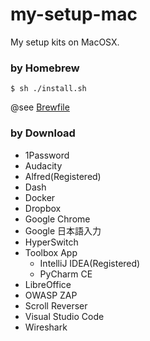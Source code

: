 # my-setup-mac
My setup kits on MacOSX.


### by Homebrew

```shell
$ sh ./install.sh
```

@see [Brewfile](./Brewfile)

### by Download

- 1Password
- Audacity
- Alfred(Registered)
- Dash
- Docker
- Dropbox
- Google Chrome
- Google 日本語入力
- HyperSwitch
- Toolbox App
  - IntelliJ IDEA(Registered)
  - PyCharm CE
- LibreOffice
- OWASP ZAP
- Scroll Reverser
- Visual Studio Code
- Wireshark
